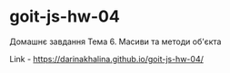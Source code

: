 # goit-js-hw-04

Домашнє завдання Тема 6. Масиви та методи об'єкта

Link - https://darinakhalina.github.io/goit-js-hw-04/
